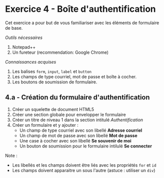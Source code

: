 # Exercice 4 - Boîte d'authentification
Cet exercice a pour but de vous familiariser avec les éléments de formulaire de base.

_Outils nécessaires_
1. Notepad++
2. Un fureteur (recommendation: Google Chrome)

_Connaissances acquises_
1. Les balises `form`, `input`, `label` et `button`
2. Les champs de type courriel, mot de passe et boîte à cocher.
3. Les boutons de soumission de formulaire.

## 4.a - Création du formulaire d'authentification
1. Créer un squelette de document HTML5
2. Créer une section globale pour envelopper le formulaire
3. Créer un titre de niveau 1 dans la section intitulé _Authentification_
4. Créer un formulaire et y ajouter :
   * Un champ de type courriel avec son libellé **Adresse courriel**
   * Un champ de mot de passe avec son libellé **Mot de passe**
   * Une case à cocher avec son libellé **Se souvenir de moi**
   * Un bouton de soumission pour le formulaire intilulé **Se connecter**
   
Note : 
* Les libellés et les champs doivent être liés avec les propriétés `for` et `id`
* Les champs doivent apparaitre un sous l'autre (astuce : utiliser un `div`)

